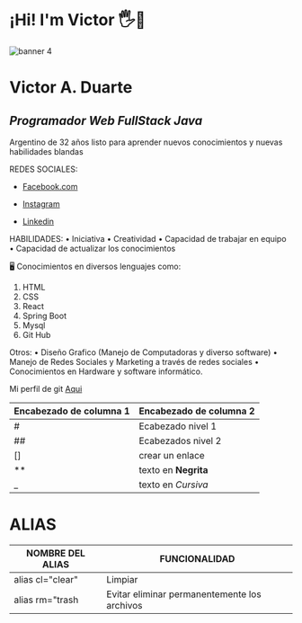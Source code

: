# ¡Hi! I'm Victor 🖐👨‍
![banner 4](https://user-images.githubusercontent.com/105324390/226381424-0570bf8d-1cf6-43ad-889e-55bb7730de9d.jpg)

# Victor A. Duarte
## _Programador Web FullStack Java_

 Argentino de 32 años listo para aprender nuevos conocimientos y nuevas habilidades blandas 
 
REDES SOCIALES:

 - [Facebook.com](https://www.facebook.com/viktor.duarte.5?mibextid=ZbWKwL)

- [Instagram](https://instagram.com/viktorduarte?igshid=ZDdkNTZiNTM=)

- [Linkedin](https://www.linkedin.com/in/victor-duarte-04a1b1261)

HABILIDADES:
• Iniciativa
• Creatividad 
• Capacidad de trabajar en equipo 
• Capacidad de actualizar los conocimientos
 
🖥 Conocimientos en diversos lenguajes como:
1. HTML
2. CSS
3. React
4. Spring Boot
5. Mysql
6. Git Hub

Otros:
• Diseño Grafico (Manejo de Computadoras y diverso software)
• Manejo de Redes Sociales y Marketing a través de redes sociales
• Conocimientos en Hardware y software informático.

Mi perfil de git [Aqui](https://github.com/VIKDUART)

| Encabezado de columna 1 | Encabezado de columna 2 |
|------------------------|------------------------|
| #                     |  Ecabezado nivel 1       |        
|##                     |   Ecabezados nivel 2     |
|[]                     |  crear un enlace         |       
|**                     |  texto en **Negrita**     |      
|_                      | texto en _Cursiva_        |

# ALIAS
| NOMBRE DEL ALIAS | FUNCIONALIDAD |
|------------------|---------------|
| alias cl="clear" | Limpiar        |
|alias rm="trash| Evitar eliminar permanentemente los archivos |
